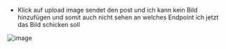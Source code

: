 



- Klick auf upload image sendet den post und ich kann kein Bild hinzufügen und somit auch nicht sehen an welches Endpoint ich jetzt das Bild schicken soll

  
 ![image](https://github.com/user-attachments/assets/9418ae07-d6d0-4233-a6d2-29b29060754a)



